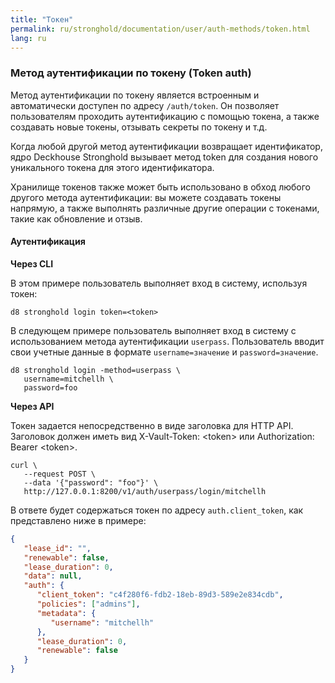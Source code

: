 ```yaml
---
title: "Токен"
permalink: ru/stronghold/documentation/user/auth-methods/token.html
lang: ru
---
```


### Метод аутентификации по токену (Token auth)

Метод аутентификации по токену является встроенным и автоматически доступен по адресу `/auth/token`. Он позволяет пользователям проходить аутентификацию с помощью токена, а также создавать новые токены, отзывать секреты по токену и т.д.

Когда любой другой метод аутентификации возвращает идентификатор, ядро Deckhouse Stronghold вызывает метод token для создания нового уникального токена для этого идентификатора.

Хранилище токенов также может быть использовано в обход любого другого метода аутентификации: вы можете создавать токены напрямую, а также выполнять различные другие операции с токенами, такие как обновление и отзыв.

#### Аутентификация

**Через CLI**

В этом примере пользователь выполняет вход в систему, используя токен:

```shell
d8 stronghold login token=<token>
```

В следующем примере пользователь выполняет вход в систему с использованием метода аутентификации `userpass`. Пользователь вводит свои учетные данные в формате `username=значение` и `password=значение`.

```shell
d8 stronghold login -method=userpass \
   username=mitchellh \
   password=foo
```

**Через API**

Токен задается непосредственно в виде заголовка для HTTP API. Заголовок должен иметь вид X-Vault-Token: &lt;token> или Authorization: Bearer &lt;token>.


```shell
curl \
   --request POST \
   --data '{"password": "foo"}' \
   http://127.0.0.1:8200/v1/auth/userpass/login/mitchellh
```

В ответе будет содержаться токен по адресу `auth.client_token`, как представлено ниже в примере:

```json
{
   "lease_id": "",
   "renewable": false,
   "lease_duration": 0,
   "data": null,
   "auth": {
      "client_token": "c4f280f6-fdb2-18eb-89d3-589e2e834cdb",
      "policies": ["admins"],
      "metadata": {
         "username": "mitchellh"
      },
      "lease_duration": 0,
      "renewable": false
   }
}
```
